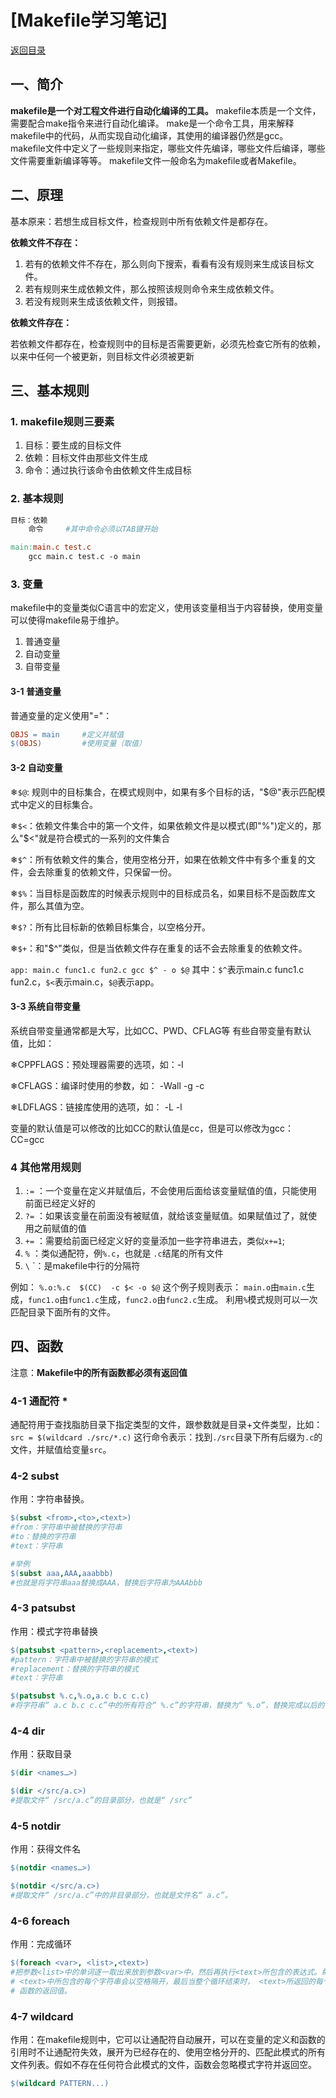 # \[Makefile学习笔记\]

[返回目录](../Index.md)

## 一、简介

**makefile是一个对工程文件进行自动化编译的工具。**
makefile本质是一个文件，需要配合make指令来进行自动化编译。
make是一个命令工具，用来解释makefile中的代码，从而实现自动化编译，其使用的编译器仍然是gcc。
makefile文件中定义了一些规则来指定，哪些文件先编译，哪些文件后编译，哪些文件需要重新编译等等。
makefile文件一般命名为makefile或者Makefile。

## 二、原理

基本原来：若想生成目标文件，检查规则中所有依赖文件是都存在。

**依赖文件不存在：**

1. 若有的依赖文件不存在，那么则向下搜索，看看有没有规则来生成该目标文件。
2. 若有规则来生成依赖文件，那么按照该规则命令来生成依赖文件。
3. 若没有规则来生成该依赖文件，则报错。

**依赖文件存在：**

若依赖文件都存在，检查规则中的目标是否需要更新，必须先检查它所有的依赖，以来中任何一个被更新，则目标文件必须被更新

## 三、基本规则

### 1. makefile规则三要素

1. 目标：要生成的目标文件
2. 依赖：目标文件由那些文件生成
3. 命令：通过执行该命令由依赖文件生成目标

### 2. 基本规则

```makefile
目标：依赖
    命令     #其中命令必须以TAB键开始
```

```makefile
main:main.c test.c
    gcc main.c test.c -o main
```

### 3. 变量

makefile中的变量类似C语言中的宏定义，使用该变量相当于内容替换，使用变量可以使得makefile易于维护。

1. 普通变量
2. 自动变量
3. 自带变量

#### 3-1 普通变量

普通变量的定义使用"="：

```makefile
OBJS = main     #定义并赋值
$(OBJS)         #使用变量（取值）
```

#### 3-2 自动变量

&#10052;`$@`: 规则中的目标集合，在模式规则中，如果有多个目标的话，"\$@"表示匹配模式中定义的目标集合。

&#10052;`$<`：依赖文件集合中的第一个文件，如果依赖文件是以模式(即"\%")定义的，那么"\$<"就是符合模式的一系列的文件集合

&#10052;`$^`：所有依赖文件的集合，使用空格分开，如果在依赖文件中有多个重复的文件，会去除重复的依赖文件，只保留一份。

&#10052;`$%`：当目标是函数库的时候表示规则中的目标成员名，如果目标不是函数库文件，那么其值为空。

&#10052;`$?`：所有比目标新的依赖目标集合，以空格分开。

&#10052;`$+`：和"\$^"类似，但是当依赖文件存在重复的话不会去除重复的依赖文件。

`app: main.c func1.c fun2.c gcc $^ - o $@`
其中：`$^`表示main.c func1.c fun2.c，`$<`表示main.c，`$@`表示app。

#### 3-3 系统自带变量

系统自带变量通常都是大写，比如CC、PWD、CFLAG等
有些自带变量有默认值，比如：

&#10052;CPPFLAGS：预处理器需要的选项，如：-I

&#10052;CFLAGS：编译时使用的参数，如： -Wall -g -c

&#10052;LDFLAGS：链接库使用的选项，如： -L -l

变量的默认值是可以修改的比如CC的默认值是cc，但是可以修改为gcc：CC=gcc

### 4 其他常用规则

1. `:=` ：一个变量在定义并赋值后，不会使用后面给该变量赋值的值，只能使用前面已经定义好的
2. `?=` ：如果该变量在前面没有被赋值，就给该变量赋值。如果赋值过了，就使用之前赋值的值
3. `+=` ：需要给前面已经定义好的变量添加一些字符串进去，类似`x+=1`;
4. `%` ：类似通配符，例`%.c`，也就是 `.c`结尾的所有文件
5. `\` `：是makefile中行的分隔符

例如：
`%.o:%.c  $(CC)  -c $< -o $@`
这个例子规则表示：
`main.o`由`main.c`生成，`func1.o`由`func1.c`生成，`func2.o`由`func2.c`生成。
利用`%`模式规则可以一次匹配目录下面所有的文件。

## 四、函数

注意：**Makefile中的所有函数都必须有返回值**

### 4-1 通配符 *

通配符用于查找脂肪目录下指定类型的文件，跟参数就是目录+文件类型，比如：
`src = $(wildcard ./src/*.c)`
这行命令表示：找到`./src`目录下所有后缀为`.c`的文件，并赋值给变量`src`。

### 4-2 subst

作用：字符串替换。

```makefile
$(subst <from>,<to>,<text>)
#from：字符串中被替换的字符串
#to：替换的字符串
#text：字符串

#举例
$(subst aaa,AAA,aaabbb)
#也就是将字符串aaa替换成AAA，替换后字符串为AAAbbb
```

### 4-3 patsubst

作用：模式字符串替换

```makefile
$(patsubst <pattern>,<replacement>,<text>)
#pattern：字符串中被替换的字符串的模式
#replacement：替换的字符串的模式
#text：字符串

$(patsubst %.c,%.o,a.c b.c c.c)
#将字符串“ a.c b.c c.c”中的所有符合“ %.c”的字符串，替换为“ %.o”，替换完成以后的字符串为“ a.o b.o c.o”
```

### 4-4 dir

作用：获取目录

```makefile
$(dir <names…>)

$(dir </src/a.c>)
#提取文件“ /src/a.c”的目录部分，也就是“ /src”
```

### 4-5 notdir

作用：获得文件名

```makefile
$(notdir <names…>)

$(notdir </src/a.c>)
#提取文件“ /src/a.c”中的非目录部分，也就是文件名“ a.c”。
```

### 4-6 foreach

作用：完成循环

```makefile
$(foreach <var>, <list>,<text>)
#把参数<list>中的单词逐一取出来放到参数<var>中，然后再执行<text>所包含的表达式。每次<text>都会返回一个字符串，循环的过程中，
# <text>中所包含的每个字符串会以空格隔开，最后当整个循环结束时， <text>所返回的每个字符串所组成的整个字符串将会是函数 foreach
# 函数的返回值。
```

### 4-7 wildcard

作用：在makefile规则中，它可以让通配符自动展开，可以在变量的定义和函数的引用时不让通配符失效，展开为已经存在的、使用空格分开的、匹配此模式的所有文件列表。假如不存在任何符合此模式的文件，函数会忽略模式字符并返回空。

```makefile
$(wildcard PATTERN...)
```
